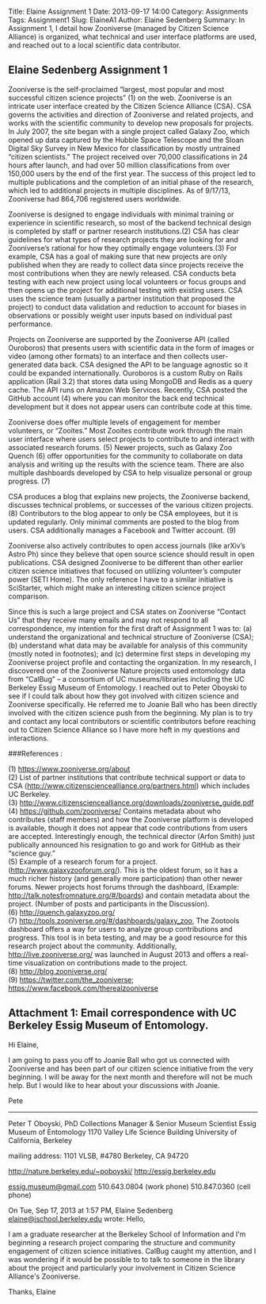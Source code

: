 Title: Elaine Assignment 1
Date: 2013-09-17 14:00
Category: Assignments
Tags: Assignment1
Slug: ElaineA1
Author: Elaine Sedenberg
Summary: In Assignment 1, I detail how Zooniverse (managed by Citizen Science Alliance) is organized, what technical and user interface platforms are used, and reached out to a local scientific data contributor.  


Elaine Sedenberg Assignment 1
---------------

Zooniverse is the self-proclaimed “largest, most popular and most successful citizen science projects” (1) on the web. Zooniverse is an intricate user interface created by the Citizen Science Alliance (CSA). CSA governs the activities and direction of Zooniverse and related projects, and works with the scientific community to develop new proposals for projects. In July 2007, the site began with a single project called Galaxy Zoo, which opened up data captured by the Hubble Space Telescope and the Sloan Digital Sky Survey in New Mexico for classification by mostly untrained “citizen scientists.” The project received over 70,000 classifications in 24 hours after launch, and had over 50 million classifications from over 150,000 users by the end of the first year. The success of this project led to multiple publications and the completion of an initial phase of the research, which led to additional projects in multiple disciplines. As of 9/17/13, Zooniverse had 864,706 registered users worldwide.

Zooniverse is designed to engage individuals with minimal training or experience in scientific research, so most of the backend technical design is completed by staff or partner research institutions.(2) CSA has clear guidelines for what types of research projects they are looking for and Zooniverse’s rational for how they optimally engage volunteers.(3) For example, CSA has a goal of making sure that new projects are only published when they are ready to collect data since projects receive the most contributions when they are newly released. CSA conducts beta testing with each new project using local volunteers or focus groups and then opens up the project for additional testing with existing users. CSA uses the science team (usually a partner institution that proposed the project) to conduct data validation and reduction to account for biases in observations or possibly weight user inputs based on individual past performance. 

Projects on Zooniverse are supported by the Zooniverse API (called Ouroboros) that presents users with scientific data in the form of images or video (among other formats) to an interface and then collects user-generated data back. CSA designed the API to be language agnostic so it could be expanded internationally. Ouroboros is a custom Ruby on Rails application (Rail 3.2) that stores data using MongoDB and Redis as a query cache. The API runs on Amazon Web Services. Recently, CSA posted the GitHub account (4) where you can monitor the back end technical development but it does not appear users can contribute code at this time. 

Zooniverse does offer multiple levels of engagement for member volunteers, or “Zooites.” Most Zooites contribute work through the main user interface where users select projects to contribute to and interact with associated research forums. (5) Newer projects, such as Galaxy Zoo Quench (6) offer opportunities for the community to collaborate on data analysis and writing up the results with the science team. There are also multiple dashboards developed by CSA to help visualize personal or group progress. (7)

CSA produces a blog that explains new projects, the Zooniverse backend, discusses technical problems, or successes of the various citizen projects. (8) Contributors to the blog appear to only be CSA employees, but it is updated regularly. Only minimal comments are posted to the blog from users. CSA additionally manages a Facebook and Twitter account. (9)

Zooniverse also actively contributes to open access journals (like arXiv’s Astro Ph) since they believe that open source science should result in open publications. CSA designed Zooniverse to be different than other earlier citizen science initiatives that focused on utilizing volunteer’s computer power (SETI Home). The only reference I have to a similar initiative is SciStarter, which might make an interesting citizen science project comparison. 

Since this is such a large project and CSA states on Zooniverse “Contact Us” that they receive many emails and may not respond to all correspondence, my intention for the first draft of Assignment 1 was to: (a) understand the organizational and technical structure of Zooniverse (CSA); (b) understand what data may be available for analysis of this community (mostly noted in footnotes); and (c) determine first steps in developing my Zooniverse project profile and contacting the organization. In my research, I discovered one of the Zooniverse Nature projects used entomology data from “CalBug” – a consortium of UC museums/libraries including the UC Berkeley Essig Museum of Entomology. I reached out to Peter Oboyski to see if I could talk about how they got involved with citizen science and Zooniverse specifically. He referred me to Joanie Ball who has been directly involved with the citizen science push from the beginning. My plan is to try and contact any local contributors or scientific contributors before reaching out to Citizen Science Alliance so I have more heft in my questions and interactions.

###References :

(1) https://www.zooniverse.org/about  
(2) List of partner institutions that contribute technical support or data to CSA (http://www.citizensciencealliance.org/partners.html) which includes UC Berkeley.  
(3) http://www.citizensciencealliance.org/downloads/zooniverse_guide.pdf  
(4) https://github.com/zooniverse/ Contains metadata about who contributes (staff members) and how the Zooniverse platform is developed is available, though it does not appear that code contributions from users are accepted. Interestingly enough, the technical director (Arfon Smith) just publically announced his resignation to go and work for GitHub as their “science guy.”  
(5) Example of a research forum for a project. (http://www.galaxyzooforum.org/). This is the oldest forum, so it has a much richer history (and generally more participation) than other newer forums. Newer projects host forums through the dashboard, (Example: http://talk.notesfromnature.org/#/boards) and contain metadata about the project. (Number of posts and participants in the Discussion).  
(6) http://quench.galaxyzoo.org/   
(7) http://tools.zooniverse.org/#/dashboards/galaxy_zoo, The Zootools dashboard offers a way for users to analyze group contributions and progress. This tool is in beta testing, and may be a good resource for this research project about the community. Additionally, http://live.zooniverse.org/ was launched in August 2013 and offers a real-time visualization on contributions made to the project.  
(8) http://blog.zooniverse.org/  
(9) https://twitter.com/the_zooniverse; https://www.facebook.com/therealzooniverse  


Attachment 1: Email correspondence with UC Berkeley Essig Museum of Entomology.
---------------

Hi Elaine,

I am going to pass you off to Joanie Ball who got us connected with Zooniverse and has been part of our citizen science initiative from the very beginning. I will be away for the next month and therefore will not be much help. But I would like to hear about your discussions with Joanie.

Pete


------------------------------------------------------------
Peter T Oboyski, PhD
Collections Manager & Senior Museum Scientist
Essig Museum of Entomology
1170 Valley Life Science Building
University of California, Berkeley

mailing address:
1101 VLSB, #4780
Berkeley, CA 94720

http://nature.berkeley.edu/~poboyski/
http://essig.berkeley.edu

essig.museum@gmail.com
510.643.0804 (work phone)
510.847.0360 (cell phone)

 
On Tue, Sep 17, 2013 at 1:57 PM, Elaine Sedenberg <elaine@ischool.berkeley.edu> wrote:
Hello,

I am a graduate researcher at the Berkeley School of Information and I'm beginning a research project comparing the structure and community engagement of citizen science initiatives. CalBug caught my attention, and I was wondering if it would be possible to to talk to someone in the library about the project and particularly your involvement in Citizen Science Alliance's Zooniverse.

Thanks,
Elaine

